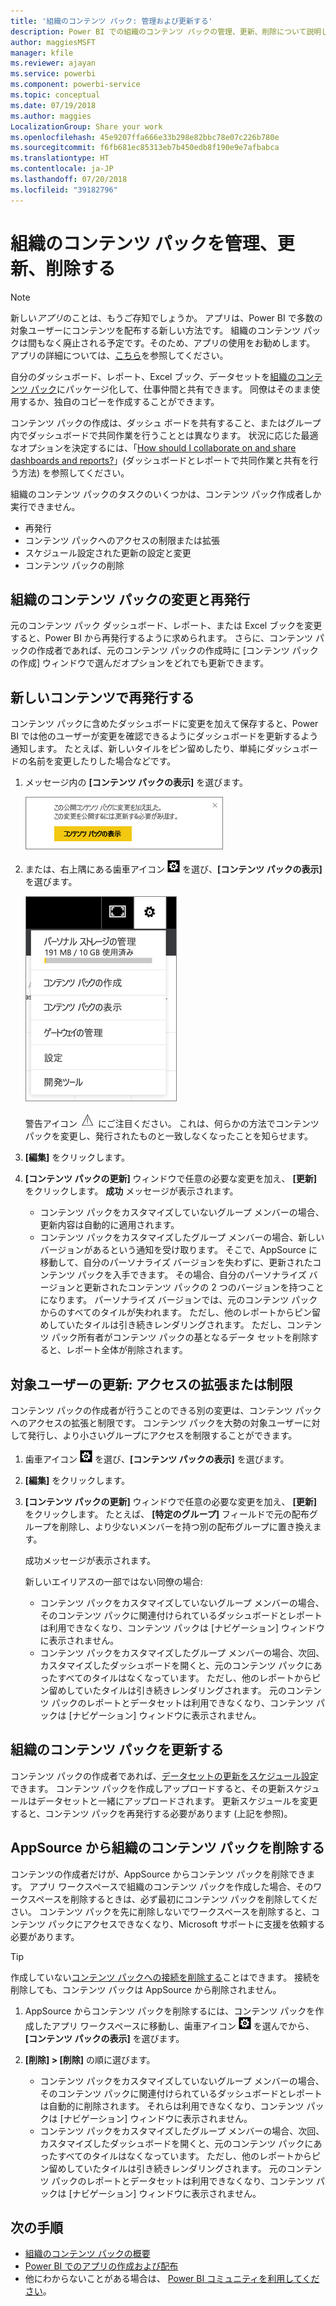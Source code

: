 ```yaml
---
title: '組織のコンテンツ パック: 管理および更新する'
description: Power BI での組織のコンテンツ パックの管理、更新、削除について説明します。
author: maggiesMSFT
manager: kfile
ms.reviewer: ajayan
ms.service: powerbi
ms.component: powerbi-service
ms.topic: conceptual
ms.date: 07/19/2018
ms.author: maggies
LocalizationGroup: Share your work
ms.openlocfilehash: 45e9207ffa666e33b298e82bbc78e07c226b780e
ms.sourcegitcommit: f6fb681ec85313eb7b450edb8f190e9e7afbabca
ms.translationtype: HT
ms.contentlocale: ja-JP
ms.lasthandoff: 07/20/2018
ms.locfileid: "39182796"
---
```

# <a name="manage-update-and-delete-organizational-content-packs"></a>組織のコンテンツ パックを管理、更新、削除する
> [!NOTE]
> 新しい*アプリ*のことは、もうご存知でしょうか。 アプリは、Power BI で多数の対象ユーザーにコンテンツを配布する新しい方法です。 組織のコンテンツ パックは間もなく廃止される予定です。そのため、アプリの使用をお勧めします。 アプリの詳細については、[こちら](service-install-use-apps.md)を参照してください。
> 
> 

自分のダッシュボード、レポート、Excel ブック、データセットを[組織のコンテンツ パック](service-organizational-content-pack-introduction.md)にパッケージ化して、仕事仲間と共有できます。 同僚はそのまま使用するか、独自のコピーを作成することができます。

コンテンツ パックの作成は、ダッシュ ボードを共有すること、またはグループ内でダッシュボードで共同作業を行うこととは異なります。 状況に応じた最適なオプションを決定するには、「[How should I collaborate on and share dashboards and reports?](service-how-to-collaborate-distribute-dashboards-reports.md)」(ダッシュボードとレポートで共同作業と共有を行う方法) を参照してください。

組織のコンテンツ パックのタスクのいくつかは、コンテンツ パック作成者しか実行できません。

* 再発行
* コンテンツ パックへのアクセスの制限または拡張
* スケジュール設定された更新の設定と変更
* コンテンツ パックの削除

## <a name="modify-and-re-publish-an-organizational-content-pack"></a>組織のコンテンツ パックの変更と再発行
元のコンテンツ パック ダッシュボード、レポート、または Excel ブックを変更すると、Power BI から再発行するように求められます。 さらに、コンテンツ パックの作成者であれば、元のコンテンツ パックの作成時に [コンテンツ パックの作成] ウィンドウで選んだオプションをどれでも更新できます。 

## <a name="republish-with-new-content"></a>新しいコンテンツで再発行する
コンテンツ パックに含めたダッシュボードに変更を加えて保存すると、Power BI では他のユーザーが変更を確認できるようにダッシュボードを更新するよう通知します。 たとえば、新しいタイルをピン留めしたり、単純にダッシュボードの名前を変更したりした場合などです。

1. メッセージ内の **[コンテンツ パックの表示]** を選びます。
   
   ![](media/service-organizational-content-pack-manage-update-delete/pbi_contpkchangesmessage.png)
2. または、右上隅にある歯車アイコン ![](media/service-organizational-content-pack-manage-update-delete/cog.png) を選び、**[コンテンツ パックの表示]** を選びます。
   
   ![](media/service-organizational-content-pack-manage-update-delete/pbi_contpkview.png)
   
   警告アイコン ![](media/service-organizational-content-pack-manage-update-delete/pbi_contpkwarningicon.png) にご注目ください。  これは、何らかの方法でコンテンツ パックを変更し、発行されたものと一致しなくなったことを知らせます。
3. **[編集]** をクリックします。  
4. **[コンテンツ パックの更新]** ウィンドウで任意の必要な変更を加え、 **[更新]** をクリックします。 **成功** メッセージが表示されます。
   
   * コンテンツ パックをカスタマイズしていないグループ メンバーの場合、更新内容は自動的に適用されます。
   * コンテンツ パックをカスタマイズしたグループ メンバーの場合、新しいバージョンがあるという通知を受け取ります。  そこで、AppSource に移動して、自分のパーソナライズ バージョンを失わずに、更新されたコンテンツ パックを入手できます。  その場合、自分のパーソナライズ バージョンと更新されたコンテンツ パックの 2 つのバージョンを持つことになります。  パーソナライズ バージョンでは、元のコンテンツ パックからのすべてのタイルが失われます。  ただし、他のレポートからピン留めしていたタイルは引き続きレンダリングされます。 ただし、コンテンツ パック所有者がコンテンツ パックの基となるデータ セットを削除すると、レポート全体が削除されます。  

## <a name="update-the-audience-expand-or-restrict-access"></a>対象ユーザーの更新: アクセスの拡張または制限
コンテンツ パックの作成者が行うことのできる別の変更は、コンテンツ パックへのアクセスの拡張と制限です。  コンテンツ パックを大勢の対象ユーザーに対して発行し、より小さいグループにアクセスを制限することができます。  

1. 歯車アイコン ![](media/service-organizational-content-pack-manage-update-delete/cog.png) を選び、**[コンテンツ パックの表示]** を選びます。
2. **[編集]** をクリックします。 
3. **[コンテンツ パックの更新]** ウィンドウで任意の必要な変更を加え、 **[更新]** をクリックします。 たとえば、 **[特定のグループ]** フィールドで元の配布グループを削除し、より少ないメンバーを持つ別の配布グループに置き換えます。
   
   成功メッセージが表示されます。
   
   新しいエイリアスの一部ではない同僚の場合:
   
   * コンテンツ パックをカスタマイズしていないグループ メンバーの場合、そのコンテンツ パックに関連付けられているダッシュボードとレポートは利用できなくなり、コンテンツ パックは [ナビゲーション] ウィンドウに表示されません。
   * コンテンツ パックをカスタマイズしたグループ メンバーの場合、次回、カスタマイズしたダッシュボードを開くと、元のコンテンツ パックにあったすべてのタイルはなくなっています。  ただし、他のレポートからピン留めしていたタイルは引き続きレンダリングされます。 元のコンテンツ パックのレポートとデータセットは利用できなくなり、コンテンツ パックは [ナビゲーション] ウィンドウに表示されません。   

## <a name="refresh-an-organizational-content-pack"></a>組織のコンテンツ パックを更新する
コンテンツ パックの作成者であれば、[データセットの更新をスケジュール設定](refresh-data.md)できます。  コンテンツ パックを作成しアップロードすると、その更新スケジュールはデータセットと一緒にアップロードされます。 更新スケジュールを変更すると、コンテンツ パックを再発行する必要があります (上記を参照)。

## <a name="delete-an-organizational-content-pack-from-appsource"></a>AppSource から組織のコンテンツ パックを削除する
コンテンツの作成者だけが、AppSource からコンテンツ パックを削除できます。 アプリ ワークスペースで組織のコンテンツ パックを作成した場合、そのワークスペースを削除するときは、必ず最初にコンテンツ パックを削除してください。 コンテンツ パックを先に削除しないでワークスペースを削除すると、コンテンツ パックにアクセスできなくなり、Microsoft サポートに支援を依頼する必要があります。 

> [!TIP]
> 作成していない[コンテンツ パックへの接続を削除する](service-organizational-content-pack-disconnect.md)ことはできます。 接続を削除しても、コンテンツ パックは AppSource から削除されません。
> 
> 

1. AppSource からコンテンツ パックを削除するには、コンテンツ パックを作成したアプリ ワークスペースに移動し、歯車アイコン ![](media/service-organizational-content-pack-manage-update-delete/cog.png) を選んでから、**[コンテンツ パックの表示]** を選びます。
2. **[削除] \> [削除]** の順に選びます。 
   
   * コンテンツ パックをカスタマイズしていないグループ メンバーの場合、そのコンテンツ パックに関連付けられているダッシュボードとレポートは自動的に削除されます。 それらは利用できなくなり、コンテンツ パックは [ナビゲーション] ウィンドウに表示されません。
   * コンテンツ パックをカスタマイズしたグループ メンバーの場合、次回、カスタマイズしたダッシュボードを開くと、元のコンテンツ パックにあったすべてのタイルはなくなっています。  ただし、他のレポートからピン留めしていたタイルは引き続きレンダリングされます。 元のコンテンツ パックのレポートとデータセットは利用できなくなり、コンテンツ パックは [ナビゲーション] ウィンドウに表示されません。   

## <a name="next-steps"></a>次の手順
* [組織のコンテンツ パックの概要](service-organizational-content-pack-introduction.md)
* [Power BI でのアプリの作成および配布](service-create-distribute-apps.md) 
* 他にわからないことがある場合は、 [Power BI コミュニティを利用してください](http://community.powerbi.com/)。

